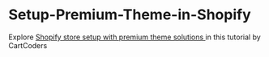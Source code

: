 # Setup-Premium-Theme-in-Shopify
Explore <a href="https://cartcoders.com/shopify-custom-theme-setup.php"> Shopify store setup with premium theme solutions </a> in this tutorial by CartCoders
